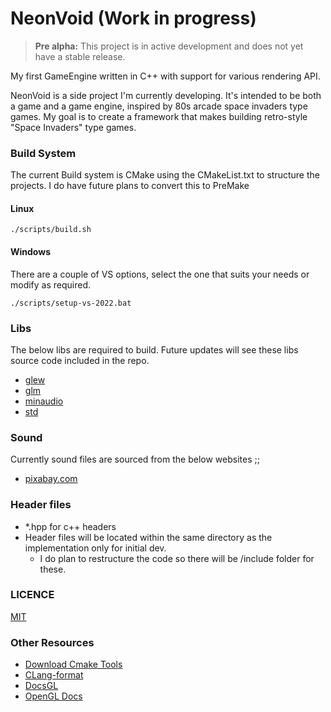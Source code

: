 # NeonVoid (Work in progress)

> **Pre alpha:** This project is in active development and does not yet have a stable release.

My first GameEngine written in C++ with support for various rendering API.

NeonVoid is a side project I'm currently developing. It's intended to be both a game and a game engine, 
inspired by 80s arcade space invaders type games.  My goal is to create a framework that
makes building retro-style "Space Invaders" type games.


### Build System

The current Build system is CMake using the CMakeList.txt to structure the projects.
I do have future plans to convert this to PreMake

#### Linux
```
./scripts/build.sh
```

#### Windows
There are a couple of VS options, select the one that suits your needs or modify as required.
```
./scripts/setup-vs-2022.bat 
```

### Libs

The below libs are required to build.
Future updates will see these libs source code included in the repo.

* [glew](https://github.com/nigels-com/glew)
* [glm](https://github.com/icaven/glm)
* [minaudio](https://miniaud.io/)
* [std](https://github.com/nothings/stb/tree/master)


### Sound
Currently sound files are sourced from the below websites ;;

* [pixabay.com](https://pixabay.com/sound-effects/)


### Header files
- *.hpp for c++ headers
- Header files will be located within the same directory as the implementation only for initial dev.
  - I do plan to restructure the code so there will be /include folder for these.


### LICENCE
[MIT](LICENSE)


### Other Resources
 - [Download Cmake Tools](https://cmake.org/download/)
 - [CLang-format](https://clang.llvm.org/docs/ClangFormat.html)
 - [DocsGL](http://docs.gl/)
 - [OpenGL Docs](https://www.opengl.org/)